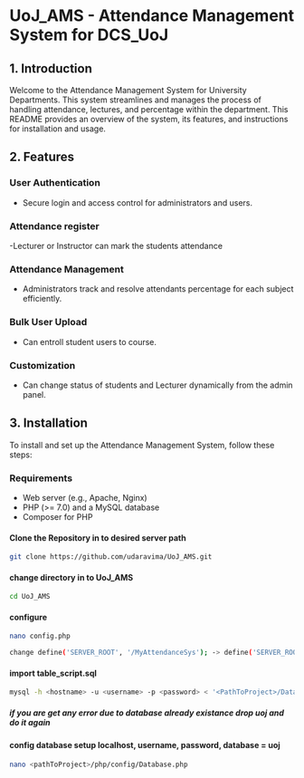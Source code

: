 # UoJ_AMS - Attendance Management System for DCS_UoJ

## 1. Introduction
Welcome to the Attendance Management System for University Departments. This system streamlines and manages the process of handling attendance, lectures, and percentage within the department. This README provides an overview of the system, its features, and instructions for installation and usage.

## 2. Features
### User Authentication
- Secure login and access control for administrators and users.
  
### Attendance register 
-Lecturer or Instructor can mark the students attendance 

### Attendance Management
- Administrators track and resolve attendants percentage for each subject efficiently.

### Bulk User Upload
- Can entroll student users to course.


### Customization
- Can change status of students and Lecturer dynamically from the admin panel.

## 3. Installation
To install and set up the Attendance Management System, follow these steps:

### Requirements
- Web server (e.g., Apache, Nginx)
- PHP (>= 7.0) and a MySQL database
- Composer for PHP

#### Clone the Repository in to desired server path
```bash
git clone https://github.com/udaravima/UoJ_AMS.git 
```
#### change directory in to UoJ_AMS
```bash
cd UoJ_AMS
```
#### configure 
```bash
nano config.php
```
```bash
change define('SERVER_ROOT', '/MyAttendanceSys'); -> define('SERVER_ROOT', '<Your Server Path>/UoJ_AMS');
```
#### import table_script.sql 
```bash
mysql -h <hostname> -u <username> -p <password> < '<PathToProject>/Database Sql File/Table_script.sql'
```
##### if you are get any error due to database already existance drop uoj and do it again
#### config database setup localhost, username, password, database = uoj
```bash
nano <pathToProject>/php/config/Database.php

